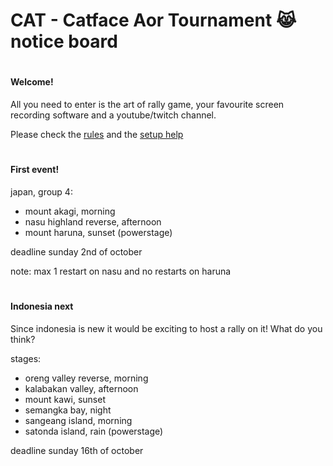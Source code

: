 # CAT - Catface Aor Tournament 😹 notice board

#

#### Welcome!

All you need to enter is the art of rally game, your favourite screen recording software and a youtube/twitch channel.

Please check the [rules](https://github.com/xlsrln/aorcs/blob/main/cat_rules.md) and the [setup help](https://github.com/xlsrln/cat/blob/main/setup_help.md)

#

#### First event!

japan, group 4:

- mount akagi, morning
- nasu highland reverse, afternoon
- mount haruna, sunset (powerstage)

deadline sunday 2nd of october

note: max 1 restart on nasu and no restarts on haruna

#

#### Indonesia next

Since indonesia is new it would be exciting to host a rally on it! What do you think?

stages:

- oreng valley reverse, morning
- kalabakan valley, afternoon
- mount kawi, sunset
- semangka bay, night
- sangeang island, morning
- satonda island, rain (powerstage)

deadline sunday 16th of october

#
